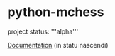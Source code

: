 # python-mchess

project status: '''alpha'''

[Documentation](https://domschl.github.io/python-mchess/) (in statu nascendi)
